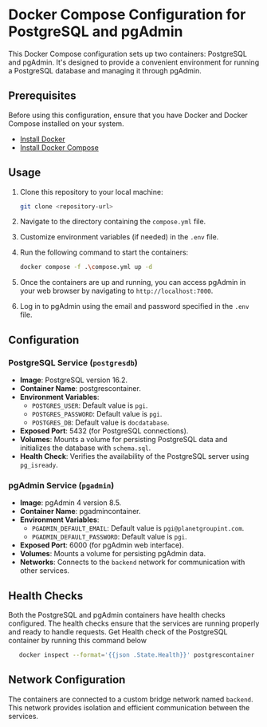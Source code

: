 # Docker Compose Configuration for PostgreSQL and pgAdmin

This Docker Compose configuration sets up two containers: PostgreSQL and pgAdmin. 
It's designed to provide a convenient environment for running a PostgreSQL database and managing it through pgAdmin.

## Prerequisites

Before using this configuration, ensure that you have Docker and Docker Compose installed on your system.

- [Install Docker](https://docs.docker.com/get-docker/)
- [Install Docker Compose](https://docs.docker.com/compose/install/)

## Usage

1. Clone this repository to your local machine:

    ```bash
    git clone <repository-url>
    ```

2. Navigate to the directory containing the `compose.yml` file.

3. Customize environment variables (if needed) in the `.env` file.

4. Run the following command to start the containers:

    ```bash
    docker compose -f .\compose.yml up -d
    ```

5. Once the containers are up and running, you can access pgAdmin in your web browser by navigating to `http://localhost:7000`.

6. Log in to pgAdmin using the email and password specified in the `.env` file.

## Configuration

### PostgreSQL Service (`postgresdb`)

- **Image**: PostgreSQL version 16.2.
- **Container Name**: postgrescontainer.
- **Environment Variables**:
    - `POSTGRES_USER`: Default value is `pgi`.
    - `POSTGRES_PASSWORD`: Default value is `pgi`.
    - `POSTGRES_DB`: Default value is `docdatabase`.
- **Exposed Port**: 5432 (for PostgreSQL connections).
- **Volumes**: Mounts a volume for persisting PostgreSQL data and initializes the database with `schema.sql`.
- **Health Check**: Verifies the availability of the PostgreSQL server using `pg_isready`.

### pgAdmin Service (`pgadmin`)

- **Image**: pgAdmin 4 version 8.5.
- **Container Name**: pgadmincontainer.
- **Environment Variables**:
    - `PGADMIN_DEFAULT_EMAIL`: Default value is `pgi@planetgroupint.com`.
    - `PGADMIN_DEFAULT_PASSWORD`: Default value is `pgi`.
- **Exposed Port**: 6000 (for pgAdmin web interface).
- **Volumes**: Mounts a volume for persisting pgAdmin data.
- **Networks**: Connects to the `backend` network for communication with other services.

## Health Checks

Both the PostgreSQL and pgAdmin containers have health checks configured. The health checks ensure that the services are running properly and ready to handle requests.
Get Health check of the PostgreSQL container by running this command below

 ```bash
    docker inspect --format='{{json .State.Health}}' postgrescontainer
 ```

## Network Configuration

The containers are connected to a custom bridge network named `backend`. This network provides isolation and efficient communication between the services.